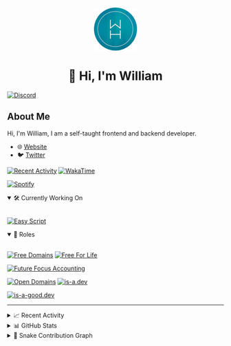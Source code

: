 <p align="center">
  <a href="https://wdh.gg/dev">
    <img src="https://raw.githubusercontent.com/WilliamDavidHarrison/WilliamDavidHarrison/main/assets/logo.png" height="100" width="100">
  </a>
</p>

<h1 align="center">👋 Hi, I'm William</h1>

[![Discord](https://lanyard.cnrad.dev/api/853158265466257448)](https://wdh.gg/discord/account)

## About Me
Hi, I'm William, I am a self-taught frontend and backend developer.

- 🌐 [Website](https://wdh.gg/dev)
- 🐦 [Twitter](https://wdh.gg/twitter)

[![Recent Activity](https://img.shields.io/badge/-Recent%20Activity-333333?style=for-the-badge&logo=github)](https://wdh.gg/activity)
[![WakaTime](https://wakatime.com/badge/user/817e29c1-e1ac-4adc-936b-37bfa447c165.svg?style=for-the-badge)](https://wdh.gg/wakatime)

[![Spotify](https://spotify-github-profile.vercel.app/api/view?uid=4kteqc82me1u1vxevzly2azqs&cover_image=true&theme=novatorem&show_offline=false&background_color=121212&bar_color=53b14f&bar_color_cover=false)](https://wdh.gg/spotify)

<details open>
  <summary>🛠️ Currently Working On</summary>
  <br>

  [![Easy Script](https://img.shields.io/badge/Easy%20Script-333333?style=for-the-badge)](https://wdh.gg/easyscript)

</details>

<details open>
  <summary>💼 Roles</summary>
  <br>

  [![Free Domains](https://img.shields.io/badge/Free%20Domains-Owner-222222?style=for-the-badge)](https://wdh.gg/free-domains)
  [![Free For Life](https://img.shields.io/badge/Free%20For%20Life-Owner-222222?style=for-the-badge)](https://wdh.gg/free-for-life)

  [![Future Focus Accounting](https://img.shields.io/badge/Future%20Focus%20Accounting-Developer-222222?style=for-the-badge)](https://wdh.gg/ffa/github)

  [![Open Domains](https://img.shields.io/badge/Open%20Domains-Maintainer-222222?style=for-the-badge)](https://wdh.gg/open-domains)
  [![is-a.dev](https://img.shields.io/badge/is--a.dev-Maintainer-222222?style=for-the-badge)](https://wdh.gg/is-a-dev)

  [![is-a-good.dev](https://img.shields.io/badge/is--a--good.dev-Helper-222222?style=for-the-badge)](https://wdh.gg/is-a-good-dev)

</details>

---

<details>
  <summary>📈 Recent Activity</summary>
  <br>

  <!--RECENT_ACTIVITY:start-->
![pr_merged](https://cdn.jsdelivr.net/gh/Readme-Workflows/Readme-Icons@main/icons/octicons/PullRequestMerged.svg) [#4719](https://github.com/is-a-dev/register/pull/4719) **|** [is-a-dev/register](https://github.com/is-a-dev/register)<br>
![changes_approved](https://cdn.jsdelivr.net/gh/Readme-Workflows/Readme-Icons@main/icons/octicons/ApprovedChanges.svg) [#4719](https://github.com/is-a-dev/register/pull/4719#pullrequestreview-1284051163) **|** [is-a-dev/register](https://github.com/is-a-dev/register)<br>
![pr_opened](https://cdn.jsdelivr.net/gh/Readme-Workflows/Readme-Icons@main/icons/octicons/PullRequestOpened.svg) [#674](https://github.com/xdesro/personalsit.es/pull/674) **|** [xdesro/personalsit.es](https://github.com/xdesro/personalsit.es)<br>
![fork_repo](https://cdn.jsdelivr.net/gh/Readme-Workflows/Readme-Icons@main/icons/octicons/ForkedRepository.svg) [WilliamDavidHarrison/personalsit.es](https://github.com/WilliamDavidHarrison/personalsit.es) **|** [xdesro/personalsit.es](https://github.com/xdesro/personalsit.es)<br>
![new_release](https://cdn.jsdelivr.net/gh/Readme-Workflows/Readme-Icons@main/icons/octicons/Release.svg) [v1.0.8](https://github.com/free-domains/cli/releases/tag/v1.0.8) **|** [free-domains/cli](https://github.com/free-domains/cli)<br>
![pr_merged](https://cdn.jsdelivr.net/gh/Readme-Workflows/Readme-Icons@main/icons/octicons/PullRequestMerged.svg) [#11](https://github.com/free-domains/register/pull/11) **|** [free-domains/register](https://github.com/free-domains/register)<br>
![pr_opened](https://cdn.jsdelivr.net/gh/Readme-Workflows/Readme-Icons@main/icons/octicons/PullRequestOpened.svg) [#11](https://github.com/free-domains/register/pull/11) **|** [free-domains/register](https://github.com/free-domains/register)<br>
![fork_repo](https://cdn.jsdelivr.net/gh/Readme-Workflows/Readme-Icons@main/icons/octicons/ForkedRepository.svg) [WilliamDavidHarrison/register](https://github.com/WilliamDavidHarrison/register) **|** [free-domains/register](https://github.com/free-domains/register)<br>
![new_release](https://cdn.jsdelivr.net/gh/Readme-Workflows/Readme-Icons@main/icons/octicons/Release.svg) [v1.0.7](https://github.com/free-domains/cli/releases/tag/v1.0.7) **|** [free-domains/cli](https://github.com/free-domains/cli)<br>
![new_release](https://cdn.jsdelivr.net/gh/Readme-Workflows/Readme-Icons@main/icons/octicons/Release.svg) [v1.0.6](https://github.com/free-domains/cli/releases/tag/v1.0.6) **|** [free-domains/cli](https://github.com/free-domains/cli)<br>
  <!--RECENT_ACTIVITY:end-->

  <!--RECENT_ACTIVITY:last_update-->
###### Last Updated: 4th February, 2023 @ 15:32pm UTC
  <!--RECENT_ACTIVITY:last_update_end-->

</details>

<details>
  <summary>📊 GitHub Stats</summary>
  <br>

  ![GitHub Stats](https://github-readme-stats.vercel.app/api?username=williamdavidharrison&theme=algolia&show_icons=true&border_radius=8&count_private=true&include_all_commits=true)

  ![Top Languages](https://github-readme-stats.vercel.app/api/top-langs/?username=williamdavidharrison&theme=algolia&layout=compact&border_radius=8)

</details>

<details>
  <summary>🐍 Snake Contribution Graph</summary>
  <br>

  ![Snake](https://github.com/WilliamDavidHarrison/WilliamDavidHarrison/blob/output/github-contribution-grid-snake.svg)

</details>
